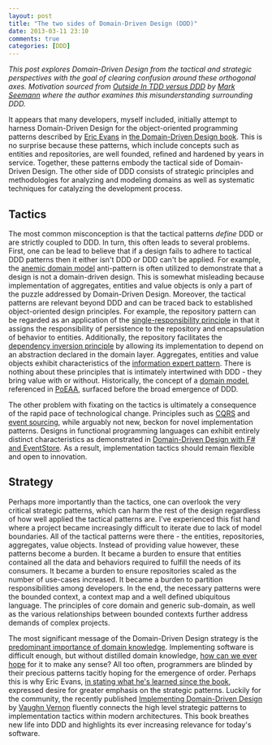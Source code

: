 ```yaml
---
layout: post
title: "The two sides of Domain-Driven Design (DDD)"
date: 2013-03-11 23:10
comments: true
categories: [DDD]
---
```

_This post explores Domain-Driven Design from the tactical and strategic perspectives with the goal of clearing confusion around these orthogonal axes. Motivation sourced from [Outside In TDD versus DDD](http://blog.ploeh.dk/2013/03/04/outside-in-tdd-versus-ddd/) by [Mark Seemann](https://twitter.com/ploeh) where the author examines this misunderstanding surrounding DDD._

It appears that many developers, myself included, initially attempt to harness Domain-Driven Design for the object-oriented programming patterns described by [Eric Evans](https://twitter.com/ericevans0) in [the Domain-Driven Design book](http://www.amazon.com/Domain-Driven-Design-Tackling-Complexity-Software/dp/0321125215). This is no surprise because these patterns, which include concepts such as entities and repositories, are well founded, refined and hardened by years in service. Together, these patterns embody the tactical side of Domain-Driven Design. The other side of DDD consists of strategic principles and methodologies for analyzing and modeling domains as well as systematic techniques for catalyzing the development process. 

## Tactics

The most common misconception is that the tactical patterns _define_ DDD or are strictly coupled to DDD. In turn, this often leads to several problems. First, one can be lead to believe that if a design fails to adhere to tactical DDD patterns then it either isn't DDD or DDD can't be applied. For example, the [anemic domain model](http://martinfowler.com/bliki/AnemicDomainModel.html) anti-pattern is often utilized to demonstrate that a design is not a domain-driven design. This is somewhat misleading because implementation of aggregates, entities and value objects is only a part of the puzzle addressed by Domain-Driven Design. Moreover, the tactical patterns are relevant beyond DDD and can be traced back to established object-oriented design principles. For example, the repository pattern can be regarded as an application of the [single-responsibility principle](http://en.wikipedia.org/wiki/Single_responsibility_principle) in that it assigns the responsibility of persistence to the repository and encapsulation of behavior to entities. Additionally, the repository facilitates the [dependency inversion principle](http://en.wikipedia.org/wiki/Dependency_inversion_principle) by allowing its implementation to depend on an abstraction declared in the domain layer. Aggregates, entities and value objects exhibit characteristics of the [information expert pattern](http://en.wikipedia.org/wiki/Information_hiding). There is nothing about these principles that is intimately intertwined with DDD - they bring value with or without. Historically, the concept of a [domain model](http://martinfowler.com/eaaCatalog/domainModel.html), referenced in [PoEAA](http://www.amazon.com/Patterns-Enterprise-Application-Architecture-Martin/dp/0321127420), surfaced before the broad emergence of DDD.

The other problem with fixating on the tactics is ultimately a consequence of the rapid pace of technological change. Principles such as [CQRS](http://martinfowler.com/bliki/CQRS.html) and [event sourcing](http://martinfowler.com/eaaDev/EventSourcing.html), while arguably not new, beckon for novel implementation patterns. Designs in functional programming languages can exhibit entirely distinct characteristics as demonstrated in [Domain-Driven Design with F# and EventStore](http://gorodinski.com/blog/2013/02/17/domain-driven-design-with-fsharp-and-eventstore/). As a result, implementation tactics should remain flexible and open to innovation.

## Strategy

Perhaps more importantly than the tactics, one can overlook the very critical strategic patterns, which can harm the rest of the design regardless of how well applied the tactical patterns are. I've experienced this fist hand where a project became increasingly difficult to iterate due to lack of model boundaries. All of the tactical patterns were there - the entities, repositories, aggregates, value objects. Instead of providing value however, these patterns become a burden. It became a burden to ensure that entities contained all the data and behaviors required to fulfill the needs of its consumers. It became a burden to ensure repositories scaled as the number of use-cases increased. It became a burden to partition responsibilities among developers. In the end, the necessary patterns were the bounded context, a context map and a well defined ubiquitous language. The principles of core domain and generic sub-domain, as well as the various relationships between bounded contexts further address demands of complex projects.

The most significant message of the Domain-Driven Design strategy is the [predominant importance of domain knowledge](http://gorodinski.com/blog/2012/12/10/placing-knowledge-on-center-stage/). Implementing software is difficult enough, but without distilled domain knowledge, [how can we ever hope](http://jacquesmattheij.com/domain-knowledge-or-a-lack-thereof) for it to make any sense? All too often, programmers are blinded by their precious patterns tacitly hoping for the emergence of order. Perhaps this is why Eric Evans, [in stating what he's learned since the book](http://www.infoq.com/presentations/ddd-eric-evans), expressed desire for greater emphasis on the strategic patterns. Luckily for the community, the recently published [Implementing Domain-Driven Design](http://www.amazon.com/Implementing-Domain-Driven-Design-Vaughn-Vernon/dp/0321834577) by [Vaughn Vernon](https://twitter.com/VaughnVernon) fluently connects the high level strategic patterns to implementation tactics within modern architectures. This book breathes new life into DDD and highlights its ever increasing relevance for today's software.


